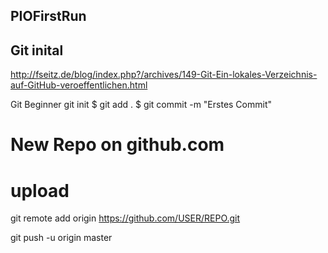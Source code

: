 ## PIOFirstRun


## Git inital

http://fseitz.de/blog/index.php?/archives/149-Git-Ein-lokales-Verzeichnis-auf-GitHub-veroeffentlichen.html

Git Beginner
git init
$ git add .
$ git commit -m "Erstes Commit"

# New  Repo on github.com

# upload

git remote add origin https://github.com/USER/REPO.git 

git push -u origin master
